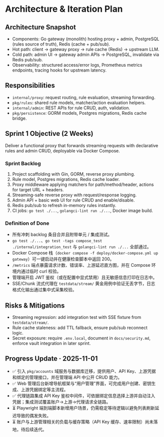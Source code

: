 # Architecture & Iteration Plan

## Architecture Snapshot
- Components: Go gateway (monolith) hosting proxy + admin, PostgreSQL (rules source of truth), Redis (cache + pub/sub).
- Hot path: client → gateway proxy → rule cache (Redis) → upstream LLM.
- Cold path: admin UI → gateway admin APIs → PostgreSQL, invalidate via Redis pub/sub.
- Observability: structured access/error logs, Prometheus metrics endpoints, tracing hooks for upstream latency.

## Responsibilities
- `internal/proxy`: request routing, rule evaluation, streaming forwarding.
- `pkg/rules`: shared rule models, matcher/action evaluation helpers.
- `internal/admin`: REST APIs for rule CRUD, auth, validation.
- `pkg/persistence`: GORM models, Postgres migrations, Redis cache bridge.

## Sprint 1 Objective (2 Weeks)
Deliver a functional proxy that forwards streaming requests with declarative rules and admin CRUD, deployable via Docker Compose.

### Sprint Backlog
1. Project scaffolding with Gin, GORM, reverse proxy plumbing.
2. Rule model, Postgres migrations, Redis cache loader.
3. Proxy middleware applying matchers for path/method/header, actions for target URL + headers.
4. Streaming-safe reverse proxy with request/response logging.
5. Admin API + basic web UI for rule CRUD and enable/disable.
6. Redis pub/sub to refresh in-memory rules instantly.
7. CI jobs: `go test ./...`, `golangci-lint run ./...`, Docker image build.

### Definition of Done
- 所有冲刺 backlog 条目合并且附带单元 / 集成测试。
- `go test ./...`、`go test -tags compose_test ./internal/integration_test` 与 `golangci-lint run ./...` 全部通过。
- Docker Compose 栈（`docker compose -f deploy/docker-compose.yml up gateway`）可一键启动并在健康检查脚本中返回 200。
- `/metrics` 端点暴露请求计数、错误率、上游延迟直方图，并在 Compose 环境内通过临时 curl 校验。
- 管理端开启 JWT 鉴权（或在配置中显式禁用）且无敏感信息打印在日志中。
- SSE/Chunk 流式代理在 `testdata/stream/` 黄金用例中验证无丢字节，日志格式化输出通过集中式采集校验。

## Risks & Mitigations
- Streaming regression: add integration test with SSE fixture from `testdata/stream/`.
- Rule cache staleness: add TTL fallback, ensure pub/sub reconnect logic.
- Secret exposure: require `.env.local`, document in `docs/security.md`, enforce vault integration in later sprint.

## Progress Update · 2025-11-01
- ✅ 引入 `pkg/accounts` 域服务与数据库迁移，提供用户、API Key、上游凭据和绑定的管理接口，并在管理端 API 中公开 CRUD 能力。
- ✅ Web 管理后台新增导航框架与“用户管理”界面，可完成用户创建、密钥生成、上游凭据绑定等主流程。
- ✅ 代理链路集成 API Key 鉴权中间件，可依据绑定信息选择上游并自动注入凭据；集成测试覆盖账户→上游→代理请求全链路。
- ⏳ Playwright 端到端脚本新增用户场景，仍需稳定等待逻辑以避免列表刷新延迟导致的偶发失败。
- ⏳ 账户与上游管理相关的负载与缓存策略（API Key 缓存、速率限制）尚未落地，待后续迭代。
